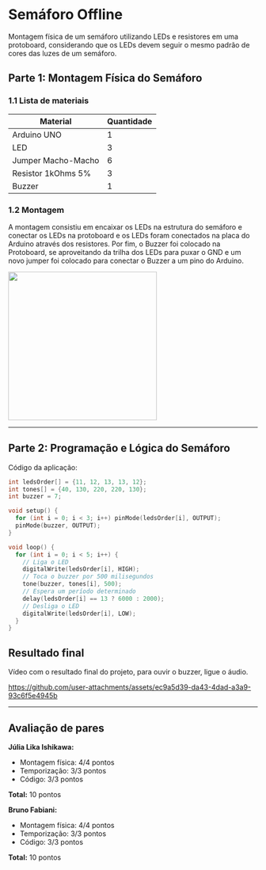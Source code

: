 # Semáforo Offline

Montagem física de um semáforo utilizando LEDs e resistores em 
uma protoboard, considerando que os LEDs devem seguir o mesmo padrão de cores das luzes de um semáforo.

## Parte 1: Montagem Física do Semáforo

### 1.1 Lista de materiais

| **Material**             | **Quantidade** |
| ------------------------ | -------------- |
| Arduino UNO              | 1              |
| LED                      | 3              |
| Jumper Macho-Macho       | 6              |
| Resistor 1kOhms 5%       | 3              |
| Buzzer                   | 1              |

### 1.2 Montagem

A montagem consistiu em encaixar os LEDs na estrutura do semáforo e conectar os LEDs na protoboard e os LEDs foram conectados na placa do Arduino através dos resistores. Por fim, o Buzzer foi colocado na Protoboard, se aproveitando da trilha dos LEDs para puxar o GND e um novo jumper foi colocado para conectar o Buzzer a um pino do Arduino.

<img src="https://github.com/user-attachments/assets/da829e9c-053c-43d5-9623-66f9ac4c4cbe" width=300px />

---

## Parte 2: Programação e Lógica do Semáforo

Código da aplicação:

```ino
int ledsOrder[] = {11, 12, 13, 13, 12};
int tones[] = {40, 130, 220, 220, 130};
int buzzer = 7;

void setup() {
  for (int i = 0; i < 3; i++) pinMode(ledsOrder[i], OUTPUT);
  pinMode(buzzer, OUTPUT);
}

void loop() {
  for (int i = 0; i < 5; i++) {
    // Liga o LED
    digitalWrite(ledsOrder[i], HIGH);
    // Toca o buzzer por 500 milisegundos
    tone(buzzer, tones[i], 500);
    // Espera um período determinado
    delay(ledsOrder[i] == 13 ? 6000 : 2000);
    // Desliga o LED
    digitalWrite(ledsOrder[i], LOW);
  }
}
```

## Resultado final

Vídeo com o resultado final do projeto, para ouvir o buzzer, ligue o áudio.

https://github.com/user-attachments/assets/ec9a5d39-da43-4dad-a3a9-93c6f5e4945b

---

## Avaliação de pares

**Júlia Lika Ishikawa:**
- Montagem física: 4/4 pontos
- Temporização: 3/3 pontos
- Código: 3/3 pontos

**Total:** 10 pontos

**Bruno Fabiani:**
- Montagem física: 4/4 pontos
- Temporização: 3/3 pontos
- Código: 3/3 pontos

**Total:** 10 pontos
